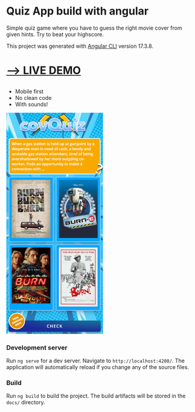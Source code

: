 # Quiz App build with angular

Simple quiz game where you have to guess the right movie cover from given hints.
Try to beat your highscore.

This project was generated with [Angular CLI](https://github.com/angular/angular-cli) version 17.3.8.

<h1><a href="https://leon-bor.github.io/ht-chromik-3/" target="_blank">--> LIVE DEMO</a></h1>

##

- Mobile first
- No clean code
- With sounds!

<img src="https://raw.githubusercontent.com/Leon-Bor/ht-chromik-3/main/src/assets/screen-5.png" width="256"/>

### Development server

Run `ng serve` for a dev server. Navigate to `http://localhost:4200/`. The application will automatically reload if you change any of the source files.

### Build

Run `ng build` to build the project. The build artifacts will be stored in the `docs/` directory.
